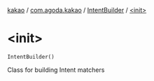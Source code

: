 [kakao](../../index.md) / [com.agoda.kakao](../index.md) / [IntentBuilder](index.md) / [&lt;init&gt;](.)

# &lt;init&gt;

`IntentBuilder()`

Class for building Intent matchers

